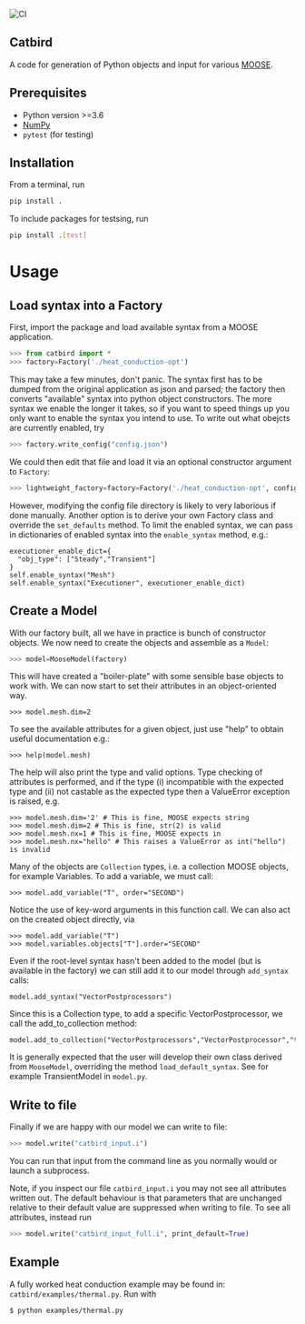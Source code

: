 ![CI](https://github.com/pshriwise/catbird/actions/workflows/ci.yml/badge.svg)

Catbird
-------

A code for generation of Python objects and input for various [MOOSE](https://moose.inl.gov/SitePages/Home.aspx).

Prerequisites
-------------

  - Python version >=3.6
  - [NumPy](https://numpy.org/)
  - `pytest` (for testing)

Installation
------------

From a terminal, run

```bash
pip install .
```

To include packages for testsing, run

```bash
pip install .[test]
```

# Usage

## Load syntax into a Factory
First, import the package and load available syntax from a MOOSE application.

```python
>>> from catbird import *
>>> factory=Factory('./heat_conduction-opt')
```
This may take a few minutes, don't panic. The syntax first has to be dumped from the original application as json and parsed;
the factory then converts "available" syntax into python object constructors. The more syntax we enable the longer it takes, so if you want
to speed things up you only want to enable the syntax you intend to use. To write out what obejcts are  currently enabled, try
```python
>>> factory.write_config("config.json")
```
We could then edit that file and load it via an optional constructor argument to `Factory`:
```python
>>> lightweight_factory=factory=Factory('./heat_conduction-opt', config="lighweight_config.json")
```
However, modifying the config file directory is likely to very laborious if done manually. Another option
is to derive your own Factory class and override the `set_defaults` method. To limit the enabled syntax, we can pass in dictionaries
of enabled syntax into the `enable_syntax` method, e.g.:
```
executioner_enable_dict={
  "obj_type": ["Steady","Transient"]
}
self.enable_syntax("Mesh")
self.enable_syntax("Executioner", executioner_enable_dict)
```

## Create a Model
With our factory built, all we have in practice is bunch of constructor objects. We now need to create the objects and assemble as a `Model`:
```python
>>> model=MooseModel(factory)
```
This will have created a "boiler-plate" with some sensible base objects to work with. We can now start to set their attributes in an object-oriented way.
```
>>> model.mesh.dim=2
```
To see the available attributes for a given object, just use "help" to obtain useful documentation e.g.:
```
>>> help(model.mesh)
```
The help will also print the type and valid options. Type checking of attributes is performed, and if the type (i) incompatible with the expected type
and (ii) not castable as the expected type then a ValueError exception is raised, e.g.
```
>>> model.mesh.dim='2' # This is fine, MOOSE expects string
>>> model.mesh.dim=2 # This is fine, str(2) is valid
>>> model.mesh.nx=1 # This is fine, MOOSE expects in
>>> model.mesh.nx="hello" # This raises a ValueError as int("hello") is invalid
```

Many of the objects are `Collection` types, i.e. a collection MOOSE objects, for example Variables. To add a variable, we must call:
```
>>> model.add_variable("T", order="SECOND")
```
Notice the use of key-word arguments in this function call. We can also act on the created object directly, via
```
>>> model.add_variable("T")
>>> model.variables.objects["T"].order="SECOND"
```

Even if the root-level syntax hasn't been added to the model (but is available in the factory) we can still add it to our model through `add_syntax` calls:
```
model.add_syntax("VectorPostprocessors")
```
Since this is a Collection type, to add a specific VectorPostprocessor, we call the add_to_collection method:
```
model.add_to_collection("VectorPostprocessors","VectorPostprocessor","t_sampler")
```

It is generally expected that the user will develop their own class derived from `MooseModel`, overriding the method `load_default_syntax`.
See for example TransientModel in `model.py`.


## Write to file
Finally if we are happy with our model we can write to file:
```python
>>> model.write("catbird_input.i")
```
You can run that input from the command line as you normally would or launch a subprocess.

Note, if you inspect our file `catbird_input.i` you may not see all attributes written out. The default behaviour is that parameters that are unchanged relative to
their default value are suppressed when writing to file. To see all attributes, instead run
```python
>>> model.write("catbird_input_full.i", print_default=True)
```

Example
-------
A fully worked heat conduction example may be found in: `catbird/examples/thermal.py`. Run with
```bash
$ python examples/thermal.py
```

